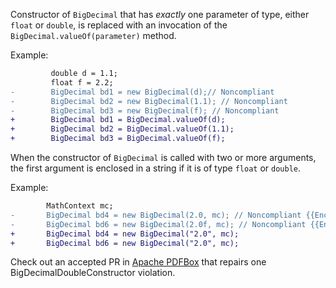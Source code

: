 Constructor of `BigDecimal` that has *exactly* one parameter of type, either `float` or `double`, is replaced with an invocation of the `BigDecimal.valueOf(parameter)` method.

Example:
```diff
         double d = 1.1;
         float f = 2.2;
-        BigDecimal bd1 = new BigDecimal(d);// Noncompliant
-        BigDecimal bd2 = new BigDecimal(1.1); // Noncompliant
-        BigDecimal bd3 = new BigDecimal(f); // Noncompliant
+        BigDecimal bd1 = BigDecimal.valueOf(d);
+        BigDecimal bd2 = BigDecimal.valueOf(1.1);
+        BigDecimal bd3 = BigDecimal.valueOf(f);
```

When the constructor of `BigDecimal` is called with two or more arguments, the first argument is enclosed in a string if it is of type `float` or `double`.

Example:
```diff
        MathContext mc;
-       BigDecimal bd4 = new BigDecimal(2.0, mc); // Noncompliant {{Enclose the first argument in a string.}}
-       BigDecimal bd6 = new BigDecimal(2.0f, mc); // Noncompliant {{Enclose the first argument in a string.}}
+       BigDecimal bd4 = new BigDecimal("2.0", mc);
+       BigDecimal bd6 = new BigDecimal("2.0", mc);
```

Check out an accepted PR in [Apache PDFBox](https://github.com/apache/pdfbox/pull/76) that repairs one BigDecimalDoubleConstructor violation.
